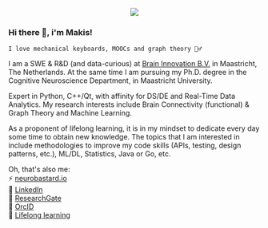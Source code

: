 <p align="center">

<img src="https://user-images.githubusercontent.com/99727/111533845-894f7800-8767-11eb-9539-87a45ab75e10.png" />

</p>

### Hi there 👋, i'm Makis!

```
I love mechanical keyboards, MOOCs and graph theory 🤷‍♂️
```

I am a SWE & R&D (and data-curious) at [Brain Innovation B.V.](https://www.brainvoyager.com) in Maastricht, The Netherlands. At the same time I am pursuing my Ph.D. degree in the Cognitive Neuroscience Department, in Maastricht University.

Expert in Python, C++/Qt, with affinity for DS/DE and Real-Time Data Analytics. My research interests include Brain Connectivity (functional) & Graph Theory and Machine Learning.

As a proponent of lifelong learning, it is in my mindset to dedicate every day some time to obtain new knowledge. The topics that I am interested in include methodologies to improve my code skills (APIs, testing, design patterns, etc.), ML/DL, Statistics, Java or Go, etc.

Oh, that's also me:<br/>
⚡ [neurobastard.io](https://neurobastard.io)<br/>
💬 [LinkedIn](https://www.linkedin.com/in/makism/)<br/>
🌱 [ResearchGate](https://researchgate.net/profile/Avraam_Marimpis)<br/>
🔭 [OrcID](orcid.org/0000-0003-1551-9940)<br/>
📓 [Lifelong learning](https://github.com/makism/lifelong-learning)
